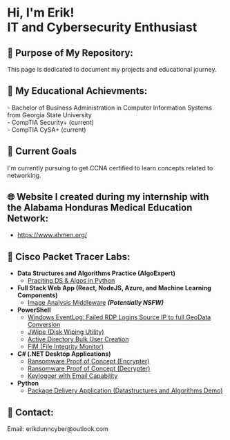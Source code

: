 <h1>Hi, I'm Erik! <br/> IT and Cybersecurity Enthusiast</h1>

<h2>📄 Purpose of My Repository:</h2>

This page is dedicated to document my projects and educational journey.  

<h2>📜 My Educational Achievments:</h2>
- Bachelor of Business Administration in Computer Information Systems from Georgia State University
<br/>- CompTIA Security+ (current)
<br/>- CompTIA CySA+ (current)

<h2>🔭 Current Goals</h2>

I'm currently pursuing to get CCNA certified to learn concepts related to networking.

<h2>🌐 Website I created during my internship with the Alabama Honduras Medical Education Network:</h2>

- https://www.ahmen.org/

<h2>🛜 Cisco Packet Tracer Labs:</h2>

- <b>Data Structures and Algorithms Practice (AlgoExpert)</b>
  - [Praciting DS & Algos in Python](https://github.com/joshmadakor1/Algorithms-Practice)
- <b>Full Stack Web App (React, NodeJS, Azure, and Machine Learning Components)</b>
  - [Image Analysis Middleware](https://github.com/joshmadakor1/4chan-Image-Analysis-Middleware-C964) <b><i>(Potentially NSFW)</b></i>
- <b>PowerShell</b>
  - [Windows EventLog: Failed RDP Logins Source IP to full GeoData Conversion](https://github.com/joshmadakor1/Sentinel-Lab)
  - [JWipe (Disk Wiping Utility)](https://github.com/joshmadakor1/Jwipe.PowerShell)
  - [Active Directory Bulk User Creation](https://github.com/joshmadakor1/AD_PS)
  - [FIM (File Integrity Monitor)](https://github.com/joshmadakor1/PowerShell-Integrity-FIM)
- <b>C# (.NET Desktop Applications)</b>
  - [Ransomware Proof of Concept (Encrypter)](https://github.com/joshmadakor1/EncrypterPOC)
  - [Ransomware Proof of Concept (Decrypter)](https://github.com/joshmadakor1/DecrypterPOC)
  - [Keylogger with Email Capability](https://github.com/joshmadakor1/Key-Logger-With-Email)
- <b>Python</b>
  - [Package Delivery Application (Datastructures and Algorithms Demo)](https://github.com/joshmadakor1/Package-Delivery-Pathfinding-Algorithm)

<h2>🤳 Contact:</h2>
Email: erikdunncyber@outlook.com

